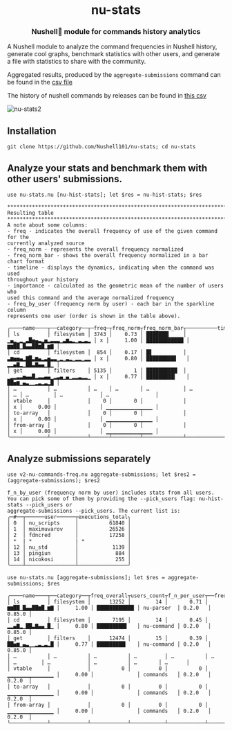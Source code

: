 <h1 align="center">nu-stats</h1>
<h3 align="center">Nushell🚀 module for commands history analytics</h3>

A Nushell module to analyze the command frequencies in Nushell history, generate cool graphs, benchmark statistics with other users, and generate a file with statistics to share with the community.

Aggregated results, produced by the `aggregate-submissions` command can be found in the [csv file](https://github.com/Nushell101/nu-stats/tree/main/script_results/aggregated-submissions.csv)

The history of nushell commands by releases can be found in [this csv](https://github.com/Nushell101/nu-stats/blob/main/crates_parsing/cmds_by_crates_and_tags.csv)

![nu-stats2](https://github.com/Nushell101/nu-stats/assets/4896754/5053ede0-d53a-46be-bd71-7f066eca7025)

## Installation

```nushell
git clone https://github.com/Nushell101/nu-stats; cd nu-stats
```

## Analyze your stats and benchmark them with other users' submissions.

```nushell
use nu-stats.nu [nu-hist-stats]; let $res = nu-hist-stats; $res
```

```numd-output
*******************************************************************************
Resulting table
*******************************************************************************
A note about some columns:
- freq - indicates the overall frequency of use of the given command for the
currently analyzed source
- freq_norm - represents the overall frequency normalized
- freq_norm_bar - shows the overall frequency normalized in a bar chart format
- timeline - displays the dynamics, indicating when the command was used
throughout your history
- importance - calculated as the geometric mean of the number of users who
used this command and the average normalized frequency
- freq_by_user (frequency norm by user) - each bar in the sparkline column
represents one user (order is shown in the table above).

╭────name────┬──category──┬─freq─┬freq_norm┬freq_norm_bar┬──────────timeline───────────┬───┬importance┬─importance_b─┬──freq_by_user───╮
│ ls         │ filesystem │ 3743 │    0.73 │ ███████▎    │ ▁▄▂▁▂▁▃█▅▄▃▂▅▂▃▃▃▁▃▆▃▂▁▃▂▃▂ │ x │     1.00 │ ████████████ │ ▆▆██▁█▄▄██▆█▁▆▇ │
│ cd         │ filesystem │  854 │    0.17 │ █▋          │ ▃▆▅▅▄▂▇█▃▆▄▂▃▅▃▃▁▂▁▃▂▁▂▂▁▂▂ │ x │     0.80 │ █████████▋   │ ▂▂▄▇▂▁██▃▇▄▄▁█▁ │
│ get        │ filters    │ 5135 │       1 │ ██████████  │ ▁▂▂▃▃▅▄▄█▂▃▃▄▄▁▂▃▄▁▄▁▂▂▃▂▂▁ │ x │     0.77 │ █████████▎   │ ██▅▆▁▄▃▁▁▂▃▂▃▂█ │
│ …          │ …          │ …    │ …       │ …           │ …                           │ … │ …        │ …            │ …               │
│ vtable     │            │    0 │       0 │             │                             │ x │     0.00 │              │ ▁▁▁▁▁▁▁▁▁▁▁▁▁▁▁ │
│ to-array   │            │    0 │       0 │             │                             │ x │     0.00 │              │ ▁▁▁▁▁▁▁▁▁▁▁▁▁▁▁ │
│ from-array │            │    0 │       0 │             │                             │ x │     0.00 │              │ ▁▁▁▁▁▁▁▁▁▁▁▁▁▁▁ │
╰────────────┴────────────┴──────┴─────────┴─────────────┴─────────────────────────────┴───┴──────────┴──────────────┴─────────────────╯
```

## Analyze submissions separately
```nushell
use v2-nu-commands-freq.nu aggregate-submissions; let $res2 = (aggregate-submissions); $res2
```
```numd-output
f_n_by_user (frequency norm by user) includes stats from all users.
You can pick some of them by providing the --pick_users flag: nu-hist-stats --pick_users or
aggregate-submissions --pick_users. The current list is:
╭─#──┬──────user──────┬executions_total╮
│ 0  │ nu_scripts     │          61840 │
│ 1  │ maximuvarov    │          26526 │
│ 2  │ fdncred        │          17258 │
│ *  | *              | *              │
│ 12 │ nu_std         │           1139 │
│ 13 │ pingiun        │            884 │
│ 14 │ nicokosi       │            255 │
╰────┴────────────────┴────────────────╯
```

```nushell
use nu-stats.nu [aggregate-submissions]; let $res = aggregate-submissions; $res
```
```numd-output
╭────name────┬──category──┬freq_overall┬users_count┬f_n_per_user┬──freq_by_user───┬importance┬─importance_b─┬───crate────┬first_tag┬last_tag╮
│ ls         │ filesystem │      13252 │        14 │       0.71 │ ▆▆██▁█▄▄██▆█▁▆▇ │     1.00 │ ████████████ │ nu-parser  │ 0.2.0   │ 0.85.0 │
│ cd         │ filesystem │       7195 │        14 │       0.45 │ ▂▂▄▇▂▁██▃▇▄▄▁█▁ │     0.80 │ █████████▋   │ nu-command │ 0.2.0   │ 0.85.0 │
│ get        │ filters    │      12474 │        15 │       0.39 │ ██▅▆▁▄▃▁▁▂▃▂▃▂█ │     0.77 │ █████████▎   │ nu-command │ 0.2.0   │ 0.85.0 │
│ …          │ …          │ …          │ …         │ …          │ …               │ …        │ …            │ …          │ …       │ …      │
│ vtable     │            │          0 │         0 │          0 │ ▁▁▁▁▁▁▁▁▁▁▁▁▁▁▁ │     0.00 │              │ commands   │ 0.2.0   │ 0.2.0  │
│ to-array   │            │          0 │         0 │          0 │ ▁▁▁▁▁▁▁▁▁▁▁▁▁▁▁ │     0.00 │              │ commands   │ 0.2.0   │ 0.2.0  │
│ from-array │            │          0 │         0 │          0 │ ▁▁▁▁▁▁▁▁▁▁▁▁▁▁▁ │     0.00 │              │ commands   │ 0.2.0   │ 0.2.0  │
╰────────────┴────────────┴────────────┴───────────┴────────────┴─────────────────┴──────────┴──────────────┴────────────┴─────────┴────────╯
```
